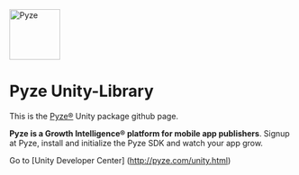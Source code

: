 <img src="http://pyze.com/images/pyze-horizontal-color-RGB.svg" height="90" alt="Pyze"/>

# Pyze Unity-Library

This is the [Pyze&reg;](http://pyze.com) Unity package github page.  

**Pyze is a Growth Intelligence&reg; platform for mobile app publishers**. Signup at Pyze, install and initialize the Pyze SDK and watch your app grow.

Go to [Unity Developer Center] (http://pyze.com/unity.html) 


